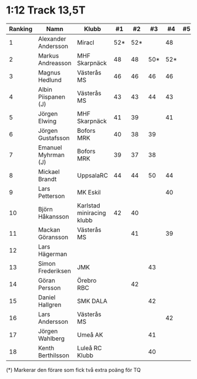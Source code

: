 # 1:12 Track 13,5T

| Ranking | Namn                | Klubb                     |  #1 |  #2 |  #3 |  #4 |  #5 | Final | Tot |
| ------- | ------------------- | ------------------------- | --- | --- | --- | --- | --- | ----- | --- |
| 1       | Alexander Andersson | Miracl                    | 52* | 52* |     | 48  |     | 59*   | 211 |
| 2       | Markus Andreasson   | MHF Skarpnäck             | 48  | 48  | 50* | 52* |     | 54    | 204 |
| 3       | Magnus Hedlund      | Västerås MS               | 46  | 46  | 46  | 46  |     | 60    | 198 |
| 4       | Albin Piispanen (J) | Västerås MS               | 43  | 43  | 44  | 43  |     | 52    | 182 |
| 5       | Jörgen Elwing       | MHF Skarpnäck             | 41  | 39  |     | 41  |     | 49    | 170 |
| 6       | Jörgen Gustafsson   | Bofors MRK                | 40  | 38  | 39  |     |     | 48    | 165 |
| 7       | Emanuel Myhrman (J) | Bofors MRK                | 39  | 37  | 38  |     |     | 47    | 161 |
| 8       | Mickael Brandt      | UppsalaRC                 | 44  | 44  | 50  | 44  |     |       | 138 |
| 9       | Lars Petterson      | MK Eskil                  |     |     |     | 40  |     | 50    | 90  |
| 10      | Björn Håkansson     | Karlstad miniracing klubb | 42  | 40  |     |     |     |       | 82  |
| 11      | Mackan Göransson    | Västerås MS               |     | 41  |     | 39  |     |       | 80  |
| 12      | Lars Hägerman       |                           |     |     |     |     |     | 51    | 51  |
| 13      | Simon Frederiksen   | JMK                       |     |     | 43  |     |     |       | 43  |
| 14      | Göran Persson       | Örebro RBC                |     | 42  |     |     |     |       | 42  |
| 15      | Daniel Hallgren     | SMK DALA                  |     |     | 42  |     |     |       | 42  |
| 16      | Lars Andersson      | Västerås MS               |     |     |     | 42  |     |       | 42  |
| 17      | Jörgen Wahlberg     | Umeå AK                   |     |     | 41  |     |     |       | 41  |
| 18      | Kenth Berthilsson   | Luleå RC Klubb            |     |     | 40  |     |     |       | 40  |

(*) Markerar den förare som fick två extra poäng för TQ
